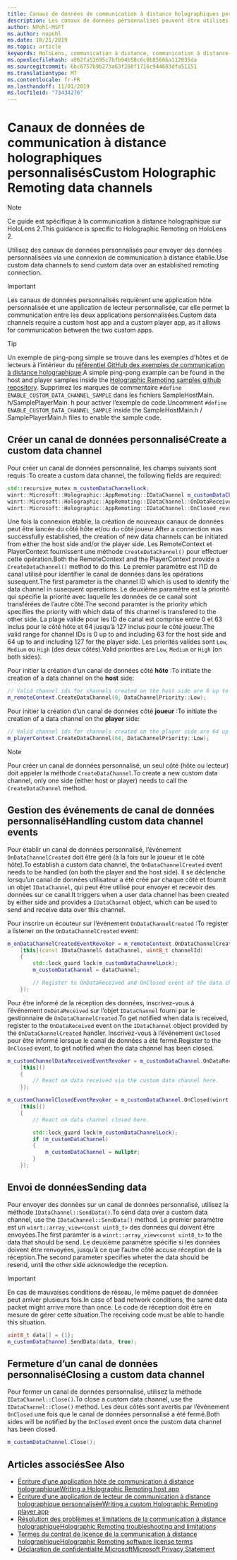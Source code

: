 ```yaml
---
title: Canaux de données de communication à distance holographiques personnalisés
description: Les canaux de données personnalisés peuvent être utilisés pour envoyer des données utilisateur sur la connexion de communication à distance holographique déjà établie.
author: NPohl-MSFT
ms.author: nopohl
ms.date: 10/21/2019
ms.topic: article
keywords: HoloLens, communication à distance, communication à distance holographique
ms.openlocfilehash: a862fa52695c7bfb94b58c6c0b85606a112835da
ms.sourcegitcommit: 6bc6757b9b273a63f260f1716c944603dfa51151
ms.translationtype: MT
ms.contentlocale: fr-FR
ms.lasthandoff: 11/01/2019
ms.locfileid: "73434276"
---
```

# <a name="custom-holographic-remoting-data-channels"></a><span data-ttu-id="75847-104">Canaux de données de communication à distance holographiques personnalisés</span><span class="sxs-lookup"><span data-stu-id="75847-104">Custom Holographic Remoting data channels</span></span>

>[!NOTE]
><span data-ttu-id="75847-105">Ce guide est spécifique à la communication à distance holographique sur HoloLens 2.</span><span class="sxs-lookup"><span data-stu-id="75847-105">This guidance is specific to Holographic Remoting on HoloLens 2.</span></span>

<span data-ttu-id="75847-106">Utilisez des canaux de données personnalisés pour envoyer des données personnalisées via une connexion de communication à distance établie.</span><span class="sxs-lookup"><span data-stu-id="75847-106">Use custom data channels to send custom data over an established remoting connection.</span></span>

>[!IMPORTANT]
><span data-ttu-id="75847-107">Les canaux de données personnalisés requièrent une application hôte personnalisée et une application de lecteur personnalisée, car elle permet la communication entre les deux applications personnalisées.</span><span class="sxs-lookup"><span data-stu-id="75847-107">Custom data channels require a custom host app and a custom player app, as it allows for communication between the two custom apps.</span></span>

>[!TIP]
><span data-ttu-id="75847-108">Un exemple de ping-pong simple se trouve dans les exemples d’hôtes et de lecteurs à l’intérieur du [référentiel GitHub des exemples de communication à distance holographique](https://github.com/microsoft/MixedReality-HolographicRemoting-Samples).</span><span class="sxs-lookup"><span data-stu-id="75847-108">A simple ping-pong example can be found in the host and player samples inside the [Holographic Remoting samples github repository](https://github.com/microsoft/MixedReality-HolographicRemoting-Samples).</span></span> <span data-ttu-id="75847-109">Supprimez les marques de commentaire ```#define ENABLE_CUSTOM_DATA_CHANNEL_SAMPLE``` dans les fichiers SampleHostMain. h/SamplePlayerMain. h pour activer l’exemple de code.</span><span class="sxs-lookup"><span data-stu-id="75847-109">Uncomment ```#define ENABLE_CUSTOM_DATA_CHANNEL_SAMPLE``` inside the SampleHostMain.h / SamplePlayerMain.h files to enable the sample code.</span></span>


## <a name="create-a-custom-data-channel"></a><span data-ttu-id="75847-110">Créer un canal de données personnalisé</span><span class="sxs-lookup"><span data-stu-id="75847-110">Create a custom data channel</span></span>


<span data-ttu-id="75847-111">Pour créer un canal de données personnalisé, les champs suivants sont requis :</span><span class="sxs-lookup"><span data-stu-id="75847-111">To create a custom data channel, the following fields are required:</span></span>
```cpp
std::recursive_mutex m_customDataChannelLock;
winrt::Microsoft::Holographic::AppRemoting::IDataChannel m_customDataChannel = nullptr;
winrt::Microsoft::Holographic::AppRemoting::IDataChannel::OnDataReceived_revoker m_customChannelDataReceivedEventRevoker;
winrt::Microsoft::Holographic::AppRemoting::IDataChannel::OnClosed_revoker m_customChannelClosedEventRevoker;
```

<span data-ttu-id="75847-112">Une fois la connexion établie, la création de nouveaux canaux de données peut être lancée du côté hôte et/ou du côté joueur.</span><span class="sxs-lookup"><span data-stu-id="75847-112">After a connection was successfully established, the creation of new data channels can be initiated from either the host side and/or the player side.</span></span> <span data-ttu-id="75847-113">Les RemoteContext et PlayerContext fournissent une méthode ```CreateDataChannel()``` pour effectuer cette opération.</span><span class="sxs-lookup"><span data-stu-id="75847-113">Both the RemoteContext and the PlayerContext provide a ```CreateDataChannel()``` method to do this.</span></span> <span data-ttu-id="75847-114">Le premier paramètre est l’ID de canal utilisé pour identifier le canal de données dans les opérations susequent.</span><span class="sxs-lookup"><span data-stu-id="75847-114">The first parameter is the channel ID which is used to identify the data channel in susequent operations.</span></span> <span data-ttu-id="75847-115">Le deuxième paramètre est la priorité qui spécifie la priorité avec laquelle les données de ce canal sont transférées de l’autre côté.</span><span class="sxs-lookup"><span data-stu-id="75847-115">The second paramter is the priority which specifies the priority with which data of this channel is transfered to the other side.</span></span> <span data-ttu-id="75847-116">La plage valide pour les ID de canal est comprise entre 0 et 63 inclus pour le côté hôte et 64 jusqu’à 127 inclus pour le côté joueur.</span><span class="sxs-lookup"><span data-stu-id="75847-116">The valid range for channel IDs is 0 up to and including 63 for the host side and 64 up to and including 127 for the player side.</span></span> <span data-ttu-id="75847-117">Les priorités valides sont ```Low```, ```Medium``` ou ```High``` (des deux côtés).</span><span class="sxs-lookup"><span data-stu-id="75847-117">Valid priorities are ```Low```, ```Medium``` or ```High``` (on both sides).</span></span>

<span data-ttu-id="75847-118">Pour initier la création d’un canal de données côté **hôte** :</span><span class="sxs-lookup"><span data-stu-id="75847-118">To initiate the creation of a data channel on the **host** side:</span></span>
```cpp
// Valid channel ids for channels created on the host side are 0 up to and including 63
m_remoteContext.CreateDataChannel(0, DataChannelPriority::Low);
```

<span data-ttu-id="75847-119">Pour initier la création d’un canal de données côté **joueur** :</span><span class="sxs-lookup"><span data-stu-id="75847-119">To initiate the creation of a data channel on the **player** side:</span></span>
```cpp
// Valid channel ids for channels created on the player side are 64 up to and including 127
m_playerContext.CreateDataChannel(64, DataChannelPriority::Low);
```

>[!NOTE]
><span data-ttu-id="75847-120">Pour créer un canal de données personnalisé, un seul côté (hôte ou lecteur) doit appeler la méthode ```CreateDataChannel```.</span><span class="sxs-lookup"><span data-stu-id="75847-120">To create a new custom data channel, only one side (either host or player) needs to call the ```CreateDataChannel``` method.</span></span>

## <a name="handling-custom-data-channel-events"></a><span data-ttu-id="75847-121">Gestion des événements de canal de données personnalisé</span><span class="sxs-lookup"><span data-stu-id="75847-121">Handling custom data channel events</span></span>

<span data-ttu-id="75847-122">Pour établir un canal de données personnalisé, l’événement ```OnDataChannelCreated``` doit être géré (à la fois sur le joueur et le côté hôte).</span><span class="sxs-lookup"><span data-stu-id="75847-122">To establish a custom data channel, the ```OnDataChannelCreated``` event needs to be handled (on both the player and the host side).</span></span> <span data-ttu-id="75847-123">Il se déclenche lorsqu’un canal de données utilisateur a été créé par chaque côté et fournit un objet ```IDataChannel```, qui peut être utilisé pour envoyer et recevoir des données sur ce canal.</span><span class="sxs-lookup"><span data-stu-id="75847-123">It triggers when a user data channel has been created by either side and provides a ```IDataChannel``` object, which can be used to send and receive data over this channel.</span></span>

<span data-ttu-id="75847-124">Pour inscrire un écouteur sur l’événement ```OnDataChannelCreated``` :</span><span class="sxs-lookup"><span data-stu-id="75847-124">To register a listener on the ```OnDataChannelCreated``` event:</span></span>
```cpp
m_onDataChannelCreatedEventRevoker = m_remoteContext.OnDataChannelCreated(winrt::auto_revoke,
    [this](const IDataChannel& dataChannel, uint8_t channelId)
    {
        std::lock_guard lock(m_customDataChannelLock);
        m_customDataChannel = dataChannel;

        // Register to OnDataReceived and OnClosed event of the data channel here, see below...
    });
```

<span data-ttu-id="75847-125">Pour être informé de la réception des données, inscrivez-vous à l’événement ```OnDataReceived``` sur l’objet ```IDataChannel``` fourni par le gestionnaire de ```OnDataChannelCreated```.</span><span class="sxs-lookup"><span data-stu-id="75847-125">To get notified when data is received, register to the ```OnDataReceived``` event on the ```IDataChannel``` object provided by the ```OnDataChannelCreated``` handler.</span></span> <span data-ttu-id="75847-126">Inscrivez-vous à l’événement ```OnClosed``` pour être informé lorsque le canal de données a été fermé.</span><span class="sxs-lookup"><span data-stu-id="75847-126">Register to the ```OnClosed``` event, to get notified when the data channel has been closed.</span></span>

```cpp
m_customChannelDataReceivedEventRevoker = m_customDataChannel.OnDataReceived(winrt::auto_revoke, 
    [this]()
    {
        // React on data received via the custom data channel here.
    });

m_customChannelClosedEventRevoker = m_customDataChannel.OnClosed(winrt::auto_revoke,
    [this]()
    {
        // React on data channel closed here.

        std::lock_guard lock(m_customDataChannelLock);
        if (m_customDataChannel)
        {
            m_customDataChannel = nullptr;
        }
    });
```

## <a name="sending-data"></a><span data-ttu-id="75847-127">Envoi de données</span><span class="sxs-lookup"><span data-stu-id="75847-127">Sending data</span></span>

<span data-ttu-id="75847-128">Pour envoyer des données sur un canal de données personnalisé, utilisez la méthode ```IDataChannel::SendData()```.</span><span class="sxs-lookup"><span data-stu-id="75847-128">To send data over a custom data channel, use the ```IDataChannel::SendData()``` method.</span></span> <span data-ttu-id="75847-129">Le premier paramètre est un ```winrt::array_view<const uint8_t>``` des données qui doivent être envoyées.</span><span class="sxs-lookup"><span data-stu-id="75847-129">The first paramter is a ```winrt::array_view<const uint8_t>``` to the data that should be send.</span></span> <span data-ttu-id="75847-130">Le deuxième paramètre spécifie si les données doivent être renvoyées, jusqu’à ce que l’autre côté accuse réception de la réception.</span><span class="sxs-lookup"><span data-stu-id="75847-130">The second parameter specifies wheter the data should be resend, until the other side acknowledge the reception.</span></span> 

>[!IMPORTANT]
><span data-ttu-id="75847-131">En cas de mauvaises conditions de réseau, le même paquet de données peut arriver plusieurs fois.</span><span class="sxs-lookup"><span data-stu-id="75847-131">In case of bad network conditions, the same data packet might arrive more than once.</span></span> <span data-ttu-id="75847-132">Le code de réception doit être en mesure de gérer cette situation.</span><span class="sxs-lookup"><span data-stu-id="75847-132">The receiving code must be able to handle this situation.</span></span>

```cpp
uint8_t data[] = {1};
m_customDataChannel.SendData(data, true);
```

## <a name="closing-a-custom-data-channel"></a><span data-ttu-id="75847-133">Fermeture d’un canal de données personnalisé</span><span class="sxs-lookup"><span data-stu-id="75847-133">Closing a custom data channel</span></span>

<span data-ttu-id="75847-134">Pour fermer un canal de données personnalisé, utilisez la méthode ```IDataChannel::Close()```.</span><span class="sxs-lookup"><span data-stu-id="75847-134">To close a custom data channel, use the ```IDataChannel::Close()``` method.</span></span> <span data-ttu-id="75847-135">Les deux côtés sont avertis par l’événement ```OnClosed``` une fois que le canal de données personnalisé a été fermé.</span><span class="sxs-lookup"><span data-stu-id="75847-135">Both sides will be notified by the ```OnClosed``` event once the custom data channel has been closed.</span></span>

```cpp
m_customDataChannel.Close();
```

## <a name="see-also"></a><span data-ttu-id="75847-136">Articles associés</span><span class="sxs-lookup"><span data-stu-id="75847-136">See Also</span></span>
* [<span data-ttu-id="75847-137">Écriture d’une application hôte de communication à distance holographique</span><span class="sxs-lookup"><span data-stu-id="75847-137">Writing a Holographic Remoting host app</span></span>](holographic-remoting-create-host.md)
* [<span data-ttu-id="75847-138">Écriture d’une application de lecteur de communication à distance holographique personnalisée</span><span class="sxs-lookup"><span data-stu-id="75847-138">Writing a custom Holographic Remoting player app</span></span>](holographic-remoting-create-player.md)
* [<span data-ttu-id="75847-139">Résolution des problèmes et limitations de la communication à distance holographique</span><span class="sxs-lookup"><span data-stu-id="75847-139">Holographic Remoting troubleshooting and limitations</span></span>](holographic-remoting-troubleshooting.md)
* [<span data-ttu-id="75847-140">Termes du contrat de licence de la communication à distance holographique</span><span class="sxs-lookup"><span data-stu-id="75847-140">Holographic Remoting software license terms</span></span>](https://docs.microsoft.com//legal/mixed-reality/microsoft-holographic-remoting-software-license-terms)
* [<span data-ttu-id="75847-141">Déclaration de confidentialité Microsoft</span><span class="sxs-lookup"><span data-stu-id="75847-141">Microsoft Privacy Statement</span></span>](https://go.microsoft.com/fwlink/?LinkId=521839)
